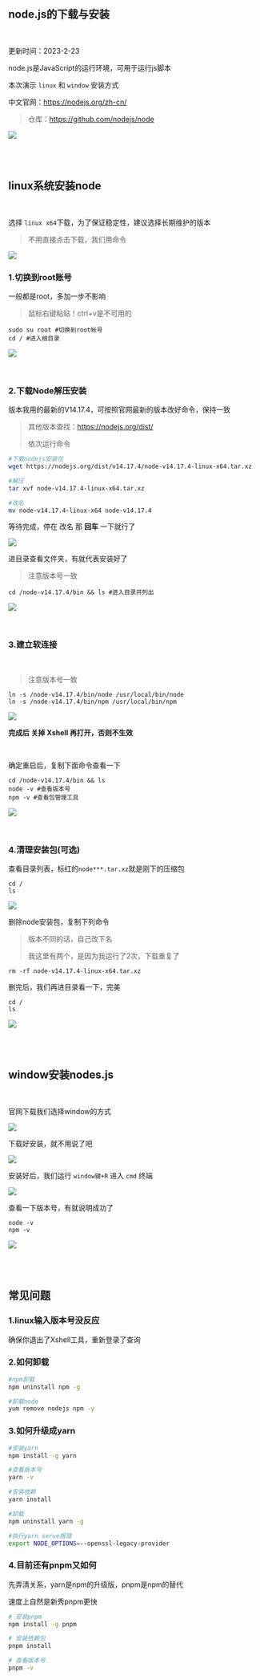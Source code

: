 
## node.js的下载与安装

</br>

更新时间：2023-2-23


node.js是JavaScript的运行环境，可用于运行js脚本

本次演示 `linux` 和 `window` 安装方式

中文官网：https://nodejs.org/zh-cn/

> 仓库：https://github.com/nodejs/node

![](https://ghproxy.com/https://raw.githubusercontent.com/Yiov/notes/main/nodejs/nodejs-01.png)


</br>
</br>

## linux系统安装node

</br>

选择 `linux x64`下载，为了保证稳定性，建议选择长期维护的版本

> 不用直接点击下载，我们用命令

![](https://ghproxy.com/https://raw.githubusercontent.com/Yiov/notes/main/nodejs/nodejs-02.png)


### 1.切换到root账号

一般都是root，多加一步不影响

> 鼠标右键粘贴！ctrl+v是不可用的

```
sudo su root #切换到root帐号
cd / #进入根目录
```

![](https://ghproxy.com/https://raw.githubusercontent.com/Yiov/notes/main/nodejs/nodejs-03.png)

</br>

### 2.下载Node解压安装


版本我用的最新的V14.17.4，可按照官网最新的版本改好命令，保持一致

> 其他版本查找：https://nodejs.org/dist/
>
> 依次运行命令


```bash
#下载nodejs安装包
wget https://nodejs.org/dist/v14.17.4/node-v14.17.4-linux-x64.tar.xz

#解压
tar xvf node-v14.17.4-linux-x64.tar.xz

#改名
mv node-v14.17.4-linux-x64 node-v14.17.4
```

等待完成，停在 改名 那 **回车** 一下就行了

![](https://ghproxy.com/https://raw.githubusercontent.com/Yiov/notes/main/nodejs/nodejs-04.png)



进目录查看文件夹，有就代表安装好了

> 注意版本号一致

```
cd /node-v14.17.4/bin && ls #进入目录并列出
```

![](https://ghproxy.com/https://raw.githubusercontent.com/Yiov/notes/main/nodejs/nodejs-05.png)


</br>


### 3.建立软连接

</br>

> 注意版本号一致

```
ln -s /node-v14.17.4/bin/node /usr/local/bin/node
ln -s /node-v14.17.4/bin/npm /usr/local/bin/npm
```

![](https://ghproxy.com/https://raw.githubusercontent.com/Yiov/notes/main/nodejs/nodejs-06.png)



**完成后 关掉 Xshell 再打开，否则不生效**


</br>



确定重启后，复制下面命令查看一下

```
cd /node-v14.17.4/bin && ls
node -v #查看版本号
npm -v #查看包管理工具
```

![](https://ghproxy.com/https://raw.githubusercontent.com/Yiov/notes/main/nodejs/nodejs-07.png)


</br>




### 4.清理安装包(可选)


查看目录列表，标红的`node***.tar.xz`就是刚下的压缩包

```
cd /
ls
```

![](https://ghproxy.com/https://raw.githubusercontent.com/Yiov/notes/main/nodejs/nodejs-08.png)


删除node安装包，复制下列命令

> 版本不同的话，自己改下名
> 
> 我这里有两个，是因为我运行了2次，下载重复了

```
rm -rf node-v14.17.4-linux-x64.tar.xz
```


删完后，我们再进目录看一下，完美

```
cd /
ls
```

![](https://ghproxy.com/https://raw.githubusercontent.com/Yiov/notes/main/nodejs/nodejs-09.png)


</br>
</br>


## window安装nodes.js

</br>

官网下载我们选择window的方式

![](https://ghproxy.com/https://raw.githubusercontent.com/Yiov/notes/main/nodejs/nodejs-10.png)


下载好安装，就不用说了吧

![](https://ghproxy.com/https://raw.githubusercontent.com/Yiov/notes/main/nodejs/nodejs-11.png)

安装好后，我们运行 `window键+R` 进入 `cmd` 终端

![](https://ghproxy.com/https://raw.githubusercontent.com/Yiov/notes/main/nodejs/nodejs-12.png)


查看一下版本号，有就说明成功了

```
node -v
npm -v
```
![](https://ghproxy.com/https://raw.githubusercontent.com/Yiov/notes/main/nodejs/nodejs-13.png)



</br>
</br>




## 常见问题

### 1.linux输入版本号没反应

确保你退出了Xshell工具，重新登录了查询


### 2.如何卸载

```bash
#npm卸载
npm uninstall npm -g

#卸载node
yum remove nodejs npm -y
```


### 3.如何升级成yarn

```bash
#安装yarn
npm install -g yarn

#查看版本号
yarn -v

#安装依赖
yarn install

#卸载
npm uninstall yarn -g

#执行yarn serve报错
export NODE_OPTIONS=--openssl-legacy-provider
```




### 4.目前还有pnpm又如何

先弄清关系，yarn是npm的升级版，pnpm是npm的替代

速度上自然是新秀pnpm更快

```bash
# 安装pnpm
npm install -g pnpm

# 安装依赖包
pnpm install

# 查看版本号
pnpm -v
```




